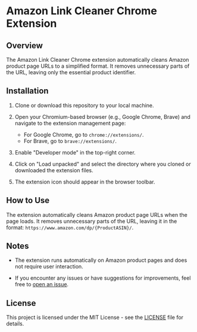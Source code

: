 # Amazon Link Cleaner Chrome Extension

## Overview

The Amazon Link Cleaner Chrome extension automatically cleans Amazon product page URLs to a simplified format. It removes unnecessary parts of the URL, leaving only the essential product identifier.

## Installation

1. Clone or download this repository to your local machine.

2. Open your Chromium-based browser (e.g., Google Chrome, Brave) and navigate to the extension management page:
   - For Google Chrome, go to `chrome://extensions/`.
   - For Brave, go to `brave://extensions/`.

3. Enable "Developer mode" in the top-right corner.

4. Click on "Load unpacked" and select the directory where you cloned or downloaded the extension files.

5. The extension icon should appear in the browser toolbar.

## How to Use

The extension automatically cleans Amazon product page URLs when the page loads. It removes unnecessary parts of the URL, leaving it in the format: `https://www.amazon.com/dp/{ProductASIN}/`.

## Notes

- The extension runs automatically on Amazon product pages and does not require user interaction.

- If you encounter any issues or have suggestions for improvements, feel free to [open an issue](https://github.com/NicholasBly/amazon-link-cleaner-extension/issues).

## License

This project is licensed under the MIT License - see the [LICENSE](LICENSE) file for details.

